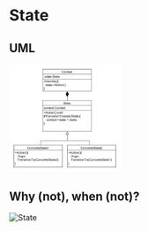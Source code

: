 # State
## UML
<img src=StateUML.png width=40% height=40%>

## Why (not), when (not)?
![State](https://raw.githubusercontent.com/NiekBeijloos/Design-Patterns/master/Behavioral/7.%20State/State.svg?raw=true)